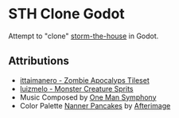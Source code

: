 # STH Clone Godot

Attempt to "clone" [storm-the-house](https://www.crazygames.com/game/storm-the-house) in Godot.

## Attributions

- [ittaimanero - Zombie Apocalyps Tileset](https://ittaimanero.itch.io/zombie-apocalypse-tileset)
- [luizmelo - Monster Creature Sprits](https://luizmelo.itch.io/monsters-creatures-fantasy)
- Music Composed by [One Man Symphony](https://onemansymphony.bandcamp.com)
- Color Palette [Nanner Pancakes](https://lospec.com/palette-list/nanner-pancakes) by [Afterimage](https://lospec.com/afterimage)
